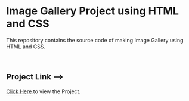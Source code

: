 # Image Gallery Project using HTML and CSS

This repository contains the source code of making Image Gallery using HTML and CSS.<br>

<br>
<h2>Project Link --> </h2><span><a href="https://aniketkumar7.github.io/Image-Gallery-Project/"  target="_blank">Click Here </a> to view the Project.</span>

